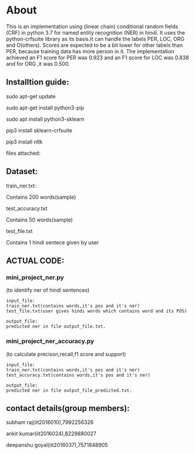 # About




This is an implementation using (linear chain) conditional random fields (CRF) in python 3.7 for named entity recognition (NER) in hindi. It uses the python-crfsuite library as its basis.It can handle the labels PER, LOC, ORG and O(others). Scores are expected to be a bit lower for other labels than PER, because training data has more person in it. The implementation achieved an F1 score for PER was 0.923 and an F1 score for LOC was 0.838 and for ORG ,it was 0.500.



## Installtion guide:

sudo apt-get update

sudo apt-get install python3-pip

sudo apt install python3-sklearn

pip3 install sklearn-crfsuite

pip3 install nltk

files attached:

## Dataset:

train_ner.txt:

Contains 200 words(sample)

test_accuracy.txt

Contains 50 words(sample)

test_file.txt

Contains 1 hindi sentece given by user

## ACTUAL CODE:

### mini_project_ner.py
(to identify ner of hindi sentences)



	input_file:
	train_ner.txt(contains words,it's pos and it's ner)
	test_file.txt(user gives hindi words which contains word and its POS)

	output_file:
	predicted ner in file output_file.txt. 

### mini_project_ner_accuracy.py
(to calculate precison,recall,f1 score and support)
	
	
	input_file:
	train_ner.txt(contains words,it's pos and it's ner)
	test_accuracy.txt(contains words,it's pos and it's ner)

	output_file:
	predicted ner in file output_file_predicted.txt.


## contact details(group members):

subham raj(iit2016010),7992256326

ankit kumar(iit2016024),8229880027

deepanshu goyal(iit2016037),7571848905
